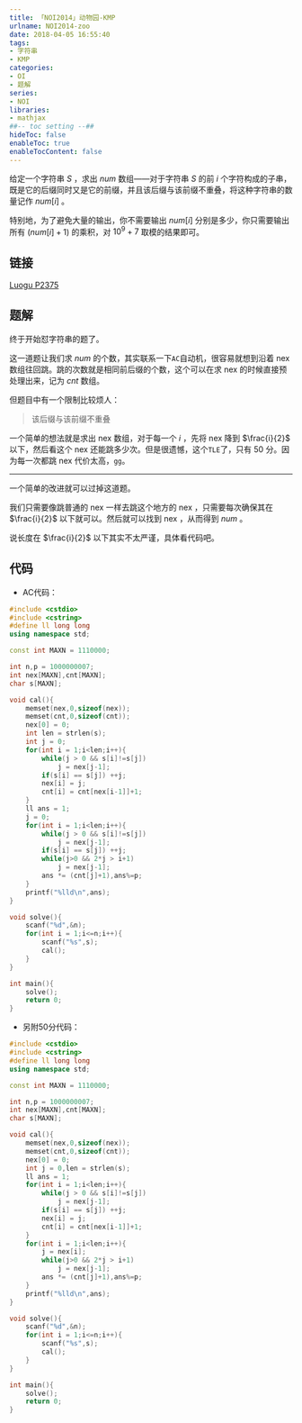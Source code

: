 ```yaml
---
title: 「NOI2014」动物园-KMP
urlname: NOI2014-zoo
date: 2018-04-05 16:55:40
tags:
- 字符串
- KMP
categories: 
- OI
- 题解
series:
- NOI
libraries:
- mathjax 
##-- toc setting --##
hideToc: false
enableToc: true
enableTocContent: false
---
```



给定一个字符串 $S$ ，求出 $num$ 数组——对于字符串 $S$ 的前 $i$ 个字符构成的子串，既是它的后缀同时又是它的前缀，并且该后缀与该前缀不重叠，将这种字符串的数量记作 $num[i]$ 。

特别地，为了避免大量的输出，你不需要输出 $num[i]$ 分别是多少，你只需要输出所有 $(num[i]+1)$ 的乘积，对 $10^9+7$ 取模的结果即可。

<!--more-->

## 链接

[Luogu P2375](https://www.luogu.org/problemnew/show/P2375)


## 题解

终于开始怼字符串的题了。

这一道题让我们求 $num$ 的个数，其实联系一下`AC`自动机，很容易就想到沿着 nex 数组往回跳。跳的次数就是相同前后缀的个数，这个可以在求 nex 的时候直接预处理出来，记为 $cnt$ 数组。

但题目中有一个限制比较烦人：

> 该后缀与该前缀不重叠

一个简单的想法就是求出 nex 数组，对于每一个 $i$ ，先将 nex 降到 $\frac{i}{2}$ 以下，然后看这个 nex 还能跳多少次。但是很遗憾，这个`TLE`了，只有 $50$ 分。因为每一次都跳 nex 代价太高，`gg`。

- - -

一个简单的改进就可以过掉这道题。

我们只需要像跳普通的 nex 一样去跳这个地方的 nex ，只需要每次确保其在 $\frac{i}{2}$ 以下就可以。然后就可以找到 nex ，从而得到 $num$ 。

说长度在 $\frac{i}{2}$ 以下其实不太严谨，具体看代码吧。

## 代码

+ AC代码：


```cpp
#include <cstdio>
#include <cstring>
#define ll long long
using namespace std;

const int MAXN = 1110000;

int n,p = 1000000007;
int nex[MAXN],cnt[MAXN];
char s[MAXN];

void cal(){
    memset(nex,0,sizeof(nex));
    memset(cnt,0,sizeof(cnt));
    nex[0] = 0;
    int len = strlen(s);
    int j = 0;
    for(int i = 1;i<len;i++){
        while(j > 0 && s[i]!=s[j])
            j = nex[j-1];
        if(s[i] == s[j]) ++j;
        nex[i] = j;
        cnt[i] = cnt[nex[i-1]]+1;
    }
    ll ans = 1;
    j = 0;
    for(int i = 1;i<len;i++){
        while(j > 0 && s[i]!=s[j])
            j = nex[j-1];
        if(s[i] == s[j]) ++j;
        while(j>0 && 2*j > i+1)
            j = nex[j-1];
        ans *= (cnt[j]+1),ans%=p;
    }
    printf("%lld\n",ans);
}

void solve(){
    scanf("%d",&n);
    for(int i = 1;i<=n;i++){
        scanf("%s",s);
        cal();
    }
}

int main(){
    solve();
    return 0;
}
```



+ 另附50分代码：


```cpp
#include <cstdio>
#include <cstring>
#define ll long long
using namespace std;

const int MAXN = 1110000;

int n,p = 1000000007;
int nex[MAXN],cnt[MAXN];
char s[MAXN];

void cal(){
    memset(nex,0,sizeof(nex));
    memset(cnt,0,sizeof(cnt));
    nex[0] = 0;
    int j = 0,len = strlen(s);
    ll ans = 1;
    for(int i = 1;i<len;i++){
        while(j > 0 && s[i]!=s[j])
            j = nex[j-1];
        if(s[i] == s[j]) ++j;
        nex[i] = j;
        cnt[i] = cnt[nex[i-1]]+1;
    }
    for(int i = 1;i<len;i++){
        j = nex[i];
        while(j>0 && 2*j > i+1)
            j = nex[j-1];
        ans *= (cnt[j]+1),ans%=p;
    }
    printf("%lld\n",ans);
}

void solve(){
    scanf("%d",&n);
    for(int i = 1;i<=n;i++){
        scanf("%s",s);
        cal();
    }
}

int main(){
    solve();
    return 0;
}
```

